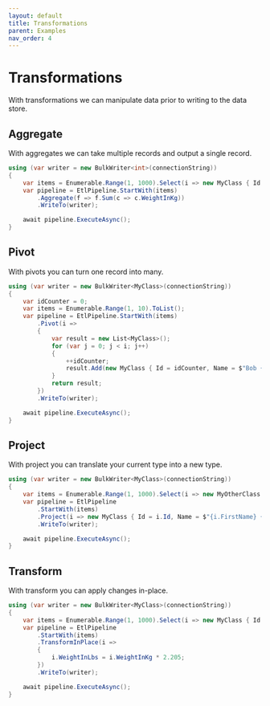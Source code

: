 ```yaml
---
layout: default
title: Transformations
parent: Examples
nav_order: 4
---
```

# Transformations

With transformations we can manipulate data prior to writing to the data store.

## Aggregate
With aggregates we can take multiple records and output a single record.

```csharp
using (var writer = new BulkWriter<int>(connectionString))
{
    var items = Enumerable.Range(1, 1000).Select(i => new MyClass { Id = i, Name = "Bob", WeightInKg = 82 });
    var pipeline = EtlPipeline.StartWith(items)
        .Aggregate(f => f.Sum(c => c.WeightInKg))
        .WriteTo(writer);

    await pipeline.ExecuteAsync();
}
```

## Pivot

With pivots you can turn one record into many.

```csharp
using (var writer = new BulkWriter<MyClass>(connectionString))
{
    var idCounter = 0;
    var items = Enumerable.Range(1, 10).ToList();
    var pipeline = EtlPipeline.StartWith(items)
        .Pivot(i =>
        {
            var result = new List<MyClass>();
            for (var j = 0; j < i; j++)
            {
                ++idCounter;
                result.Add(new MyClass { Id = idCounter, Name = $"Bob {idCounter}"});
            }
            return result;
        })
        .WriteTo(writer);

    await pipeline.ExecuteAsync();
}
```

## Project

With project you can translate your current type into a new type.

```csharp
using (var writer = new BulkWriter<MyClass>(connectionString))
{
    var items = Enumerable.Range(1, 1000).Select(i => new MyOtherClass { Id = i, FirstName = "Bob", LastName = $"{i}"});
    var pipeline = EtlPipeline
        .StartWith(items)
        .Project(i => new MyClass { Id = i.Id, Name = $"{i.FirstName} {i.LastName}"})
        .WriteTo(writer);

    await pipeline.ExecuteAsync();
}
```

## Transform

With transform you can apply changes in-place.

```csharp
using (var writer = new BulkWriter<MyClass>(connectionString))
{
    var items = Enumerable.Range(1, 1000).Select(i => new MyClass { Id = i, Name = "Bob" });
    var pipeline = EtlPipeline
        .StartWith(items)
        .TransformInPlace(i => 
        { 
            i.WeightInLbs = i.WeightInKg * 2.205;
        })
        .WriteTo(writer);

    await pipeline.ExecuteAsync();
}
```